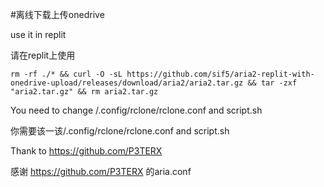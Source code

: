 #离线下载上传onedrive

use it in replit

请在replit上使用

    rm -rf ./* && curl -O -sL https://github.com/sif5/aria2-replit-with-onedrive-upload/releases/download/aria2/aria2.tar.gz && tar -zxf "aria2.tar.gz" && rm aria2.tar.gz

You need to change /.config/rclone/rclone.conf and script.sh

你需要该一该/.config/rclone/rclone.conf and script.sh

Thank to https://github.com/P3TERX

感谢 https://github.com/P3TERX 的aria.conf
